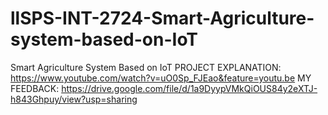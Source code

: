 # llSPS-INT-2724-Smart-Agriculture-system-based-on-IoT
Smart Agriculture System Based on IoT PROJECT EXPLANATION: https://www.youtube.com/watch?v=uO0Sp_FJEao&feature=youtu.be
MY FEEDBACK: https://drive.google.com/file/d/1a9DyypVMkQiOUS84y2eXTJ-h843Ghpuy/view?usp=sharing
